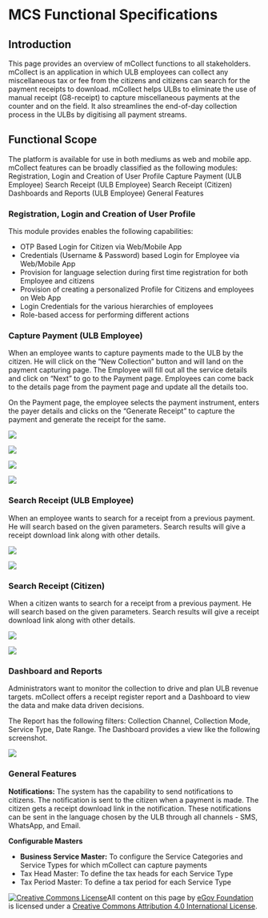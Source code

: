 # MCS Functional Specifications

## Introduction

This page provides an overview of mCollect functions to all stakeholders. mCollect is an application in which ULB employees can collect any miscellaneous tax or fee from the citizens and citizens can search for the payment receipts to download. mCollect helps ULBs to eliminate the use of manual receipt (G8-receipt) to capture miscellaneous payments at the counter and on the field. It also streamlines the end-of-day collection process in the ULBs by digitising all payment streams.

## Functional Scope

The platform is available for use in both mediums as web and mobile app. mCollect features can be broadly classified as the following modules: Registration, Login and Creation of User Profile Capture Payment (ULB Employee) Search Receipt (ULB Employee) Search Receipt (Citizen) Dashboards and Reports (ULB Employee) General Features

### Registration, Login and Creation of User Profile

This module provides enables the following capabilities:

* OTP Based Login for Citizen via Web/Mobile App&#x20;
* Credentials (Username & Password) based Login for Employee via Web/Mobile App&#x20;
* Provision for language selection during first time registration for both Employee and citizens&#x20;
* Provision of creating a personalized Profile for Citizens and employees on Web App&#x20;
* Login Credentials for the various hierarchies of employees&#x20;
* Role-based access for performing different actions

### Capture Payment (ULB Employee)

When an employee wants to capture payments made to the ULB by the citizen. He will click on the “New Collection” button and will land on the payment capturing page. The Employee will fill out all the service details and click on “Next” to go to the Payment page. Employees can come back to the details page from the payment page and update all the details too.

On the Payment page, the employee selects the payment instrument, enters the payer details and clicks on the “Generate Receipt” to capture the payment and generate the receipt for the same.

![](https://lh6.googleusercontent.com/VQa6Z0MPcAxbxQHhGUfUSnJnZu89q5hHaNyKXj6J1VmuLwFskNrzJLVI2fWk029k491GiYd\_0v-BIcExpETzbX3DamEPkKUoCnFMPOiScCg3z4f8hGqi8LWWhovG3FgnLOrUBSB1laXj2KBTFA)

![](https://lh4.googleusercontent.com/NULcWyKjpJxWm4jRbVDgoGVhLxFHW8fqWxJWCzd3EZw\_iXF3k3rXE2lDjVJisdZaVtLoJTkjLPQ7YcK0Fmuhg\_MndPFCHWCyLMotnb77bMX4jSeaHU6CWM5Qq9OJMw1njowzPiwBtX8UPBzUxQ)

![](https://lh4.googleusercontent.com/LcRfDCUWQmniC6KDJ7p4z4OgUCt25L9znE9ab4f5FH3XOpLezSJNyX3K-g5TvfXD8JwEH3ES0f4HatCwJPs4stXnQ-wlAQxqCakoaf-sa-Sqcxi75l\_odU3XM-FVkrEzfBcq8cjvlY5pRWTvJQ)

![](https://lh4.googleusercontent.com/3HOEn1bnuQJTlejlxCQ-BHfDFQ4NRZBZOO-uyWynW4IFUIk0q7LqCuo7XlMK28brGjIWQ3wv2eIE3hnbBz2jHID4BGu1e\_zmNuK5N8Ws14rGR3m1qtTqrokRbyexnuds\_THe5-MoMbKOH7UEKw)

### Search Receipt (ULB Employee)

When an employee wants to search for a receipt from a previous payment. He will search based on the given parameters. Search results will give a receipt download link along with other details.

![](https://lh6.googleusercontent.com/IoJpRXVSVuxNEOGS\_wllPdfVclzcEU7cu2QwKxWOB24MOsuP2jIYUNDvd5IrrjtGa7tW7OXATo7qyW5EXjh1TXnAwu22amR\_ngQr-t4CnkMHSTIILe81COFCmLB-VS-AxEwd9Axut4OYT3TJyQ)

![](https://lh3.googleusercontent.com/zT8X481K4nQfRos8M8GWymwD8YV5eTbm9GW5J5STQXa36LvmpmTMPgfuq0Zx0V-bJS5Yr9sVGbRDBwGqW9DG6GZ4ksjgxA9fWDn0ShiDPtszcr-nP0Mu6kbGjQae8HRpJ1T0e2q186NcKvCGVA)

### Search Receipt (Citizen)

When a citizen wants to search for a receipt from a previous payment. He will search based on the given parameters. Search results will give a receipt download link along with other details.

![](https://lh3.googleusercontent.com/rnzp7Qddhh-dQR0JCNuyiN4mhnxk3Zb-4nUglda2rbJdEEraEYLu7zD5aDSDAs4UrKWKvPf7lT0fe72LdNMxvGeWtMnpnphkiBd6GW4QWKC0ll7XI\_lOczzg-p8MAYKQM723v2pFZLQDhpDwTA)

![](https://lh4.googleusercontent.com/BTBPdhRaw7ukG948SuuqPw3c2HPanB\_9u-qIcb0tWe-7yTryxizarRGImmJPIh4633\_G1hYytFkLAuu8-NfWUYSEMEtqQxojYyBBf4wHsMiQJzNK8aHmb4g1HrY9cwJAWmzjtXkQQXToohgLDQ)

### Dashboard and Reports

Administrators want to monitor the collection to drive and plan ULB revenue targets. mCollect offers a receipt register report and a Dashboard to view the data and make data driven decisions.

The Report has the following filters: Collection Channel, Collection Mode, Service Type, Date Range. The Dashboard provides a view like the following screenshot.

![](https://lh4.googleusercontent.com/U69AN3X-uPCk3yo5LLwcL-gZH7ytWemiWpAc8P6JcGl1qkElgNXezSW95ZMERmlGpYmNBMULyoHi7ZC9IDiPwC65Ix\_UpA91ZMpy0M8SMXxlbwOsdxmZfSCpq0aMzlb8hK6HkQ42hIb8SuM\_TA)

### General Features

**Notifications:** The system has the capability to send notifications to citizens. The notification is sent to the citizen when a payment is made. The citizen gets a receipt download link in the notification. These notifications can be sent in the language chosen by the ULB through all channels - SMS, WhatsApp, and Email.

**Configurable Masters**&#x20;

* **Business Service Master:** To configure the Service Categories and Service Types for which mCollect can capture payments&#x20;
* Tax Head Master: To define the tax heads for each Service Type&#x20;
* Tax Period Master: To define a tax period for each Service Type



[![Creative Commons License](https://i.creativecommons.org/l/by/4.0/80x15.png)](http://creativecommons.org/licenses/by/4.0/)All content on this page by [eGov Foundation ](https://egov.org.in/)is licensed under a [Creative Commons Attribution 4.0 International License](http://creativecommons.org/licenses/by/4.0/).
